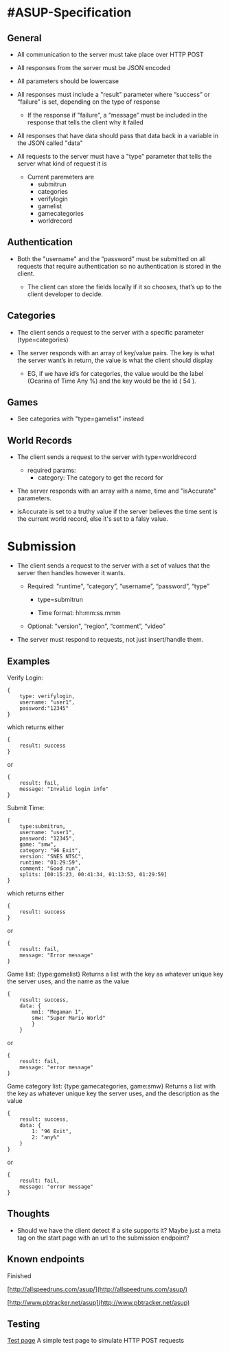 #ASUP-Specification
===

## General

* All communication to the server must take place over HTTP POST

* All responses from the server must be JSON encoded

* All parameters should be lowercase

* All responses must include a "result" parameter where “success” or “failure” is set, depending on the type of response

    * If the response if "failure", a “message” must be included in the response that tells the client why it failed

* All responses that have data should pass that data back in a variable in the JSON called "data"

* All requests to the server must have a "type" parameter that tells the server what kind of request it is

    * Current paremeters are
        * submitrun
        * categories
        * verifylogin
        * gamelist
        * gamecategories
        * worldrecord

## Authentication

* Both the "username" and the “password” must be submitted on all requests that require authentication so no authentication is stored in the client.

    * The client can store the fields locally if it so chooses, that’s up to the client developer to decide.

## Categories

* The client sends a request to the server with a specific parameter (type=categories)

* The server responds with an array of key/value pairs. The key is what the server want’s in return, the value is what the client should display

    * EG, if we have id’s for categories, the value would be the label (Ocarina of Time Any %) and the key would be the id ( 54 ).

## Games

* See categories with "type=gamelist" instead

## World Records

* The client sends a request to the server with type=worldrecord
    *   required params:
        * category: The category to get the record for     


* The server responds with an array with a name, time and "isAccurate" parameters. 

* isAccurate is set to a truthy value if the server believes the time sent is the current world record, else it's set to a falsy value.


# Submission

* The client sends a request to the server with a set of values that the server then handles however it wants.

    * Required: "runtime", “category”, “username”, “password”, “type”

        * type=submitrun

        * Time format: hh:mm:ss.mmm

    * Optional: "version", “region”, “comment”, “video”

* The server must respond to requests, not just insert/handle them.

## Examples

Verify Login:

```
{
    type: verifylogin, 
	username: "user1", 
	password:"12345"
}
```

which returns either

```
{
	result: success 
} 
```

or 

```
{
    result: fail, 
    message: "Invalid login info"
}
```

Submit Time:

```
{
    type:submitrun, 
    username: "user1", 
    password: "12345", 
    game: "smw", 
    category: "96 Exit", 
    version: "SNES NTSC", 
    runtime: "01:29:59",
    comment: "Good run",
    splits: [00:15:23, 00:41:34, 01:13:53, 01:29:59] 
}
```
which returns either 

```
{
	result: success
} 
```
or 

```
{
	result: fail, 
	message: "Error message"	
}
```

Game list: {type:gamelist}
Returns a list with the key as whatever unique key the server uses, and the name as the value

```
{
	result: success, 
	data: {
		mm1: "Megaman 1", 
		smw: "Super Mario World"
		}
	}
```
or

```
{
	result: fail, 
	message: "error message"
}
```

Game category list: {type:gamecategories, game:smw}
Returns a list with the key as whatever unique key the server uses, and the description as the value

```
{
	result: success, 
	data: {
		1: "96 Exit", 
		2: "any%"
	}
}
```
or

```
{
	result: fail, 
	message: "error message"
}
```

## Thoughts

* Should we have the client detect if a site supports it? Maybe just a meta tag on the start page with an url to the submission endpoint?

## Known endpoints

Finished

[http://allspeedruns.com/asup/](http://allspeedruns.com/asup/)

[http://www.pbtracker.net/asup](http://www.pbtracker.net/asup)

## Testing

[Test page](http://kokarn.com/assptest.php) A simple test page to simulate HTTP POST requests
